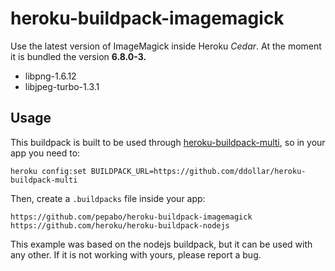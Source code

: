 heroku-buildpack-imagemagick
===========================

Use the latest version of ImageMagick inside Heroku _Cedar_.
At the moment it is bundled the version **6.8.0-3.**

* libpng-1.6.12
* libjpeg-turbo-1.3.1


## Usage

This buildpack is built to be used through 
[heroku-buildpack-multi](https://github.com/ddollar/heroku-buildpack-multi),
so in your app you need to:
```
heroku config:set BUILDPACK_URL=https://github.com/ddollar/heroku-buildpack-multi
```

Then, create a `.buildpacks` file inside your app:
```
https://github.com/pepabo/heroku-buildpack-imagemagick
https://github.com/heroku/heroku-buildpack-nodejs
```

This example was based on the nodejs buildpack, but it can be used with
any other.
If it is not working with yours, please report a bug.
